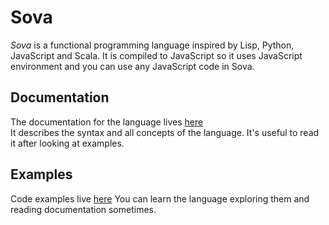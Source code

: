 # Sova

<i>Sova</i> is a functional programming language inspired by Lisp, Python, JavaScript and Scala. It is compiled to JavaScript so it uses JavaScript environment and you can use any JavaScript code in Sova.

## Documentation

The documentation for the language lives [here](./documentation) </br>
It describes the syntax and all concepts of the language. It's useful to read it after looking at examples.

## Examples

Code examples live [here](./examples)
You can learn the language exploring them and reading documentation sometimes.
